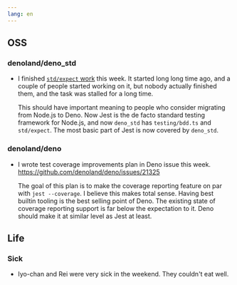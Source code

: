 ```yaml
---
lang: en
---
```


## OSS

### denoland/deno_std

- I finished [`std/expect` work](https://github.com/denoland/deno_std/pull/3814) this week. It started long long time ago, and a couple of people started working on it, but nobody actually finished them, and the task was stalled for a long time.

  This should have important meaning to people who consider migrating from Node.js to Deno. Now Jest is the de facto standard testing framework for Node.js, and now `deno_std` has `testing/bdd.ts` and `std/expect`. The most basic part of Jest is now covered by `deno_std`.

### denoland/deno

- I wrote test coverage improvements plan in Deno issue this week. https://github.com/denoland/deno/issues/21325

  The goal of this plan is to make the coverage reporting feature on par with `jest --coverage`. I believe this makes total sense. Having best builtin tooling is the best selling point of Deno. The existing state of coverage reporting support is far below the expectation to it. Deno should make it at similar level as Jest at least.

## Life

### Sick

- Iyo-chan and Rei were very sick in the weekend. They couldn't eat well.
